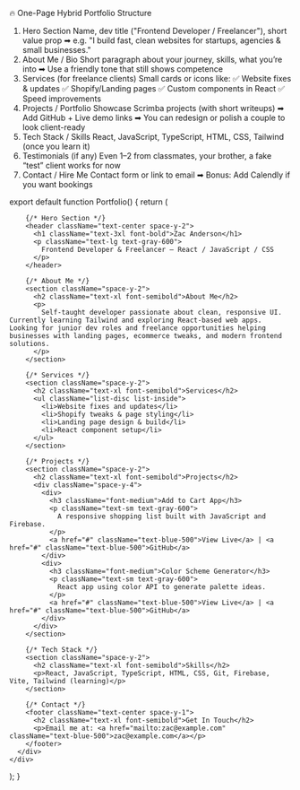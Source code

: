 🔥 One-Page Hybrid Portfolio Structure

1. Hero Section
   Name, dev title ("Frontend Developer / Freelancer"), short value prop
   ➡ e.g. "I build fast, clean websites for startups, agencies & small businesses."
2. About Me / Bio
   Short paragraph about your journey, skills, what you’re into
   ➡ Use a friendly tone that still shows competence
3. Services (for freelance clients)
   Small cards or icons like:
   ✅ Website fixes & updates
   ✅ Shopify/Landing pages
   ✅ Custom components in React
   ✅ Speed improvements
4. Projects / Portfolio
   Showcase Scrimba projects (with short writeups)
   ➡ Add GitHub + Live demo links
   ➡ You can redesign or polish a couple to look client-ready
5. Tech Stack / Skills
   React, JavaScript, TypeScript, HTML, CSS, Tailwind (once you learn it)
6. Testimonials (if any)
   Even 1–2 from classmates, your brother, a fake “test” client works for now
7. Contact / Hire Me
   Contact form or link to email
   ➡ Bonus: Add Calendly if you want bookings

export default function Portfolio() {
return (

<div className="min-h-screen bg-gray-100 text-gray-800 font-sans">
<div className="max-w-screen-sm mx-auto p-6 space-y-10">

        {/* Hero Section */}
        <header className="text-center space-y-2">
          <h1 className="text-3xl font-bold">Zac Anderson</h1>
          <p className="text-lg text-gray-600">
            Frontend Developer & Freelancer – React / JavaScript / CSS
          </p>
        </header>

        {/* About Me */}
        <section className="space-y-2">
          <h2 className="text-xl font-semibold">About Me</h2>
          <p>
            Self-taught developer passionate about clean, responsive UI. Currently learning Tailwind and exploring React-based web apps. Looking for junior dev roles and freelance opportunities helping businesses with landing pages, ecommerce tweaks, and modern frontend solutions.
          </p>
        </section>

        {/* Services */}
        <section className="space-y-2">
          <h2 className="text-xl font-semibold">Services</h2>
          <ul className="list-disc list-inside">
            <li>Website fixes and updates</li>
            <li>Shopify tweaks & page styling</li>
            <li>Landing page design & build</li>
            <li>React component setup</li>
          </ul>
        </section>

        {/* Projects */}
        <section className="space-y-2">
          <h2 className="text-xl font-semibold">Projects</h2>
          <div className="space-y-4">
            <div>
              <h3 className="font-medium">Add to Cart App</h3>
              <p className="text-sm text-gray-600">
                A responsive shopping list built with JavaScript and Firebase.
              </p>
              <a href="#" className="text-blue-500">View Live</a> | <a href="#" className="text-blue-500">GitHub</a>
            </div>
            <div>
              <h3 className="font-medium">Color Scheme Generator</h3>
              <p className="text-sm text-gray-600">
                React app using color API to generate palette ideas.
              </p>
              <a href="#" className="text-blue-500">View Live</a> | <a href="#" className="text-blue-500">GitHub</a>
            </div>
          </div>
        </section>

        {/* Tech Stack */}
        <section className="space-y-2">
          <h2 className="text-xl font-semibold">Skills</h2>
          <p>React, JavaScript, TypeScript, HTML, CSS, Git, Firebase, Vite, Tailwind (learning)</p>
        </section>

        {/* Contact */}
        <footer className="text-center space-y-1">
          <h2 className="text-xl font-semibold">Get In Touch</h2>
          <p>Email me at: <a href="mailto:zac@example.com" className="text-blue-500">zac@example.com</a></p>
        </footer>
      </div>
    </div>

);
}
